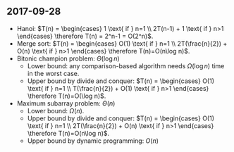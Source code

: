 ## 2017-09-28

- Hanoi: $T(n) = \begin{cases} 1 \text{ if } n=1 \\ 2T(n-1) + 1 \text{ if } n>1 \end{cases} \therefore T(n) = 2^n-1 = O(2^n)$.
- Merge sort: $T(n) = \begin{cases} O(1) \text{ if } n=1 \\ 2T(\frac{n}{2}) + O(n) \text{ if } n>1 \end{cases} \therefore T(n)=O(n\log n)$.
- Bitonic champion problem: $\Theta(\log n)$
    - Lower bound: any comparison-based algorithm needs $\Omega(\log n)$ time in the worst case.
    - Upper bound by divide and conquer: $T(n) = \begin{cases} O(1) \text{ if } n=1 \\ T(\frac{n}{2}) + O(1) \text{ if } n>1 \end{cases} \therefore T(n)=O(\log n)$.
- Maximum subarray problem: $\Theta(n)$
    - Lower bound: $\Omega(n)$.
    - Upper bound by divide and conquer: $T(n) = \begin{cases} O(1) \text{ if } n=1 \\ 2T(\frac{n}{2}) + O(n) \text{ if } n>1 \end{cases} \therefore T(n)=O(n\log n)$.
    - Upper bound by dynamic programming: $O(n)$
